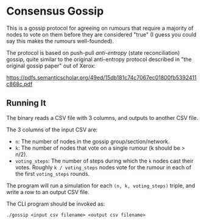 Consensus Gossip
===

This is a gossip protocol for agreeing on rumours that require a majority of nodes to vote
on them before they are considered "true" (I guess you could say this makes the rumours
well-founded).

The protocol is based on push-pull _anti-entropy_ (state reconciliation) gossip, quite similar
to the original anti-entropy protocol described in "the original gossip paper" out of Xerox:

https://pdfs.semanticscholar.org/49ed/15db181c74c7067ec01800fb5392411c868c.pdf

## Running It

The binary reads a CSV file with 3 columns, and outputs to another CSV file.

The 3 columns of the input CSV are:

* `n`: The number of nodes in the gossip group/section/network.
* `k`: The number of nodes that vote on a single rumour (k should be > n/2).
* `voting_steps`: The number of steps during which the `k` nodes cast their votes. Roughly
  `k / voting_steps` nodes vote for the rumour in each of the first `voting_steps` rounds.

The program will run a simulation for each `(n, k, voting_steps)` triple, and write a row to an
output CSV file.

The CLI program should be invoked as:

```
./gossip <input csv filename> <output csv filename>
```
